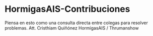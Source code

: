 # HormigasAIS-Contribuciones
Piensa en esto como una consulta directa entre colegas para resolver problemas.   ​Att. Cristhiam Quiñónez   HormigasAIS / Thrumanshow
